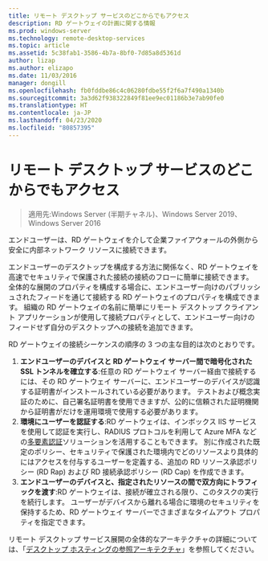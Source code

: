```yaml
---
title: リモート デスクトップ サービスのどこからでもアクセス
description: RD ゲートウェイの計画に関する情報
ms.prod: windows-server
ms.technology: remote-desktop-services
ms.topic: article
ms.assetid: 5c38fab1-3586-4b7a-8bf0-7d85a8d5361d
author: lizap
ms.author: elizapo
ms.date: 11/03/2016
manager: dongill
ms.openlocfilehash: fb0fddbe86c4c06280fdbe55f2f6a7f490a1340b
ms.sourcegitcommit: 3a3d62f938322849f81ee9ec01186b3e7ab90fe0
ms.translationtype: HT
ms.contentlocale: ja-JP
ms.lasthandoff: 04/23/2020
ms.locfileid: "80857395"
---
```

# <a name="remote-desktop-services---access-from-anywhere"></a>リモート デスクトップ サービスのどこからでもアクセス

>適用先:Windows Server (半期チャネル)、Windows Server 2019、Windows Server 2016

エンドユーザーは、RD ゲートウェイを介して企業ファイアウォールの外側から安全に内部ネットワーク リソースに接続できます。

エンドユーザーのデスクトップを構成する方法に関係なく、RD ゲートウェイを高速でセキュリティで保護された接続の接続のフローに簡単に接続できます。 全体的な展開のプロパティを構成する場合に、エンドユーザー向けのパブリッシュされたフィードを通じて接続する RD ゲートウェイのプロパティを構成できます。 組織の RD ゲートウェイの名前に簡単にリモート デスクトップ クライアント アプリケーションが使用して接続プロパティとして、エンドユーザー向けのフィードせず自分のデスクトップへの接続を追加できます。

RD ゲートウェイの接続シーケンスの順序の 3 つの主な目的は次のとおりです。
1. **エンドユーザーのデバイスと RD ゲートウェイ サーバー間で暗号化された SSL トンネルを確立する**:任意の RD ゲートウェイ サーバー経由で接続するには、その RD ゲートウェイ サーバーに、エンドユーザーのデバイスが認識する証明書がインストールされている必要があります。 テストおよび概念実証のために、自己署名証明書を使用できますが、公的に信頼された証明機関から証明書がだけを運用環境で使用する必要があります。
2. **環境にユーザーを認証する**:RD ゲートウェイは、インボックス IIS サービスを使用して認証を実行し、RADIUS プロトコルを利用して Azure MFA などの[多要素認証](rds-plan-mfa.md)ソリューションを活用することもできます。 別に作成された既定のポリシー、セキュリティで保護された環境内でどのリソースより具体的にはアクセスを付与するユーザーを定義する、追加の RD リソース承認ポリシー (RD Rap) および RD 接続承認ポリシー (RD Cap) を作成できます。
3. **エンドユーザーのデバイスと、指定されたリソースの間で双方向にトラフィックを渡す**:RD ゲートウェイは、接続が確立される限り、このタスクの実行を続行します。 ユーザーがデバイスから離れる場合に環境のセキュリティを保持するため、RD ゲートウェイ サーバーでさまざまなタイムアウト プロパティを指定できます。

リモート デスクトップ サービス展開の全体的なアーキテクチャの詳細については、「[デスクトップ ホスティングの参照アーキテクチャ](desktop-hosting-reference-architecture.md)」を参照してください。